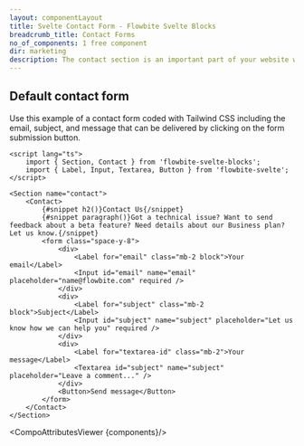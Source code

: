 ```yaml
---
layout: componentLayout
title: Svelte Contact Form - Flowbite Svelte Blocks
breadcrumb_title: Contact Forms
no_of_components: 1 free component
dir: marketing
description: The contact section is an important part of your website where the user can reach out to your team by interacting with the form elements and submitting the data.
---
```


<script>
  import { TableProp, TableDefaultRow, CompoAttributesViewer } from '../utils'
  const components = 'Contact, Section'
</script>

## Default contact form

Use this example of a contact form coded with Tailwind CSS including the email, subject, and message that can be delivered by clicking on the form submission button.

```svelte example
<script lang="ts">
	import { Section, Contact } from 'flowbite-svelte-blocks';
	import { Label, Input, Textarea, Button } from 'flowbite-svelte';
</script>

<Section name="contact">
	<Contact>
		{#snippet h2()}Contact Us{/snippet}
		{#snippet paragraph()}Got a technical issue? Want to send feedback about a beta feature? Need details about our Business plan? Let us know.{/snippet}
		<form class="space-y-8">
			<div>
				<Label for="email" class="mb-2 block">Your email</Label>
				<Input id="email" name="email" placeholder="name@flowbite.com" required />
			</div>
			<div>
				<Label for="subject" class="mb-2 block">Subject</Label>
				<Input id="subject" name="subject" placeholder="Let us know how we can help you" required />
			</div>
			<div>
				<Label for="textarea-id" class="mb-2">Your message</Label>
				<Textarea id="subject" name="subject" placeholder="Leave a comment..." />
			</div>
			<Button>Send message</Button>
		</form>
	</Contact>
</Section>
```

<CompoAttributesViewer {components}/>
